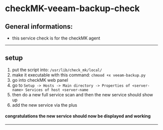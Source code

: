 # checkMK-veeam-backup-check


## General informations:
- this service check is for the checkMK agent 


---

## setup

1. put the script into: `/usr/lib/check_mk/local/`
2. make it executable with this command: `chmood +x veeam-backup.py`
3. go into checkMK web panel
4. go to `Setup -> Hosts -> Main directory -> Properties of <server-name> Services of host <server-name`
5. then do a new full service scan and then the new service should show up
6. add the new service via the plus

#### congratulations the new service should now be displayed and working

---
